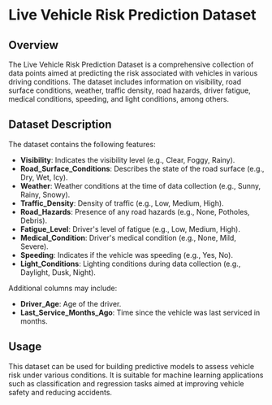 # Live Vehicle Risk Prediction Dataset

## Overview

The Live Vehicle Risk Prediction Dataset is a comprehensive collection of data points aimed at predicting the risk associated with vehicles in various driving conditions. The dataset includes information on visibility, road surface conditions, weather, traffic density, road hazards, driver fatigue, medical conditions, speeding, and light conditions, among others.

## Dataset Description

The dataset contains the following features:

- **Visibility**: Indicates the visibility level (e.g., Clear, Foggy, Rainy).
- **Road_Surface_Conditions**: Describes the state of the road surface (e.g., Dry, Wet, Icy).
- **Weather**: Weather conditions at the time of data collection (e.g., Sunny, Rainy, Snowy).
- **Traffic_Density**: Density of traffic (e.g., Low, Medium, High).
- **Road_Hazards**: Presence of any road hazards (e.g., None, Potholes, Debris).
- **Fatigue_Level**: Driver's level of fatigue (e.g., Low, Medium, High).
- **Medical_Condition**: Driver's medical condition (e.g., None, Mild, Severe).
- **Speeding**: Indicates if the vehicle was speeding (e.g., Yes, No).
- **Light_Conditions**: Lighting conditions during data collection (e.g., Daylight, Dusk, Night).

Additional columns may include:
- **Driver_Age**: Age of the driver.
- **Last_Service_Months_Ago**: Time since the vehicle was last serviced in months.

## Usage

This dataset can be used for building predictive models to assess vehicle risk under various conditions. It is suitable for machine learning applications such as classification and regression tasks aimed at improving vehicle safety and reducing accidents.





